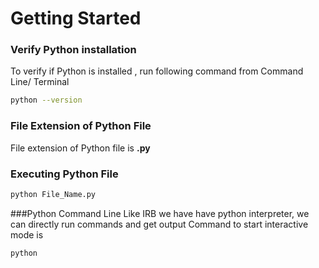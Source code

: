# Getting Started

### Verify Python installation 
To verify if Python is installed , run following command from Command Line/ Terminal
```bash
python --version
```

### File Extension of Python File
File extension of Python file is **.py**

### Executing Python File
```bash
python File_Name.py
```

###Python Command Line
Like IRB we have have python interpreter, we can directly run commands and get output
Command to start interactive mode is
```bash
python
```

